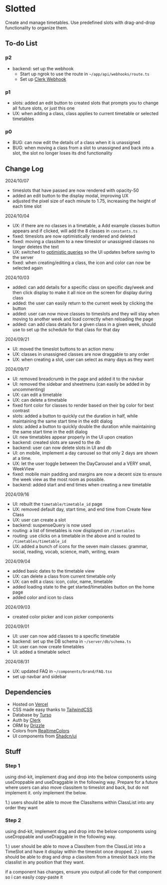 # Slotted

Create and manage timetables. Use predefined slots with drag-and-drop functionality to organize them.

## To-do List

### p2

- backend: set up the webhook
  - Start up ngrok to use the route in `~/app/api/webhooks/route.ts`
  - Set up [Clerk Webhook](https://clerk.com/docs/integrations/webhooks/sync-data)

### p1

- slots: added an edit button to created slots that prompts you to change all future slots, or just this one
- UX: when adding a class, class applies to current timetable or selected timetables

### p0

- BUG: can now edit the details of a class when it is unassigned
- BUG: when moving a class from a slot to unassigned and back into a slot, the slot no longer loses its dnd functionality

## Change Log

2024/10/07

- timeslots that have passed are now rendered with opacity-50
- added an edit button to the display modal, improving UX
- adjusted the pixel size of each minute to 1.75, increasing the height of each time slot

2024/10/04

- UX: if there are no classes in a timetable, a Add example classes button appears and if clicked, will add the 8 classes in `constants.ts`
- fixed: timeslots are now optimistically rendered and deleted
- fixed: moving a classitem to a new timeslot or unassigned classes no longer deletes the text
- UX: switched to [optimistic queries](https://tanstack.com/query/latest/docs/framework/react/guides/optimistic-updates) so the UI updates before saving to the server
- fixed: when creating/editing a class, the icon and color can now be selected again

2024/10/03

- added: can add details for a specific class on specific day/week and then click display to make it all nice on the screen for display during class
- added: the user can easily return to the current week by clicking the button
- added: user can now move classes to timeslots and they will stay when moving to another week and load correctly when reloading the page
- added: can add class details for a given class in a given week, should use to set up the schedule for that class for that day

2024/09/21

- UI: moved the timeslot buttons to an action menu
- UX: classes in unassigned classes are now draggable to any order
- UX: when creating a slot, user can select as many days as they want

2024/09/17

- UI: removed breadcrumb in the page and added it to the navbar
- UI: removed the sidebar and sheetmenu (can easily be added in by uncommenting)
- UX: can edit a timetable
- UX: can delete a timetable
- fixed font color for classes to render based on their bg color for best contrast
- slots: added a button to quickly cut the duration in half, while maintaining the same start time in the edit dialog
- slots: added a button to quickly double the duration while maintaining the same start time in the edit dialog
- UI: new timetables appear properly in the UI upon creation
- backend: created slots are saved to the db
- backend: user can now delete slots in UI and db
- UI: on mobile, implement a day carousel so that only 2 days are shown at a time.
- UX: let the user toggle between the DayCarousel and a VERY small, WeekView
- fixed: mobile main padding and margins are now a decent size to ensure the week view as the most room as possible.
- backend: added start and end times when creating a new timetable

2024/09/16

- UI: rebuilt the `timetable/timetable_id` page
- UX: removed default day, start time, and end time from Create New Class
- UX: user can create a slot
- backend: suspenseQuery is now used
- routing: a list of timetables is now displayed on `/timetables`
- routing: use clicks on a timetable in the above and is routed to `/timetables/timetable_id`
- UX: added a bunch of icons for the seven main classes: grammar, social, reading, vocab, science, math, writing, exam

2024/09/04

- added basic dates to the timetable view
- UX: can delete a class from current timetable only
- UX: can edit a class: icon, color, name, timetable
- added loading state to the get started/timetables button on the home page
- added color and icon to class

2024/09/03

- created color picker and icon picker components

2024/09/01

- UI: user can now add classes to a specific timetable
- backend: set up the DB schema in `~/server/db/schema.ts`
- UI: user can now create timetables
- UI: added a timetable select

2024/08/31

- UX: updated FAQ in `~/components/brand/FAQ.tsx`
- set up navbar and sidebar

## Dependencies

- Hosted on [Vercel](https://vercel.com/)
- CSS made easy thanks to [TailwindCSS](https://tailwindcss.com/)
- Database by [Turso](https://turso.tech/)
- Auth by [Clerk](https://clerk.com/)
- ORM by [Drizzle](https://orm.drizzle.team/)
- Colors from [RealtimeColors](https://www.realtimecolors.com/?colors=def2e7-050e09-89ddb0-1f824d-2bd579&fonts=Poppins-Poppins)
- UI components from [Shadcn/ui](https://ui.shadcn.com/)

## Stuff

### Step 1

using dnd-kit, implement drag and drop into the below components using useDroppable and useDraggable in the following way. Prepare for a future where users can also move classitem to timeslot and back, but do not implement it. only implement the below.

1.) users should be able to move the ClassItems within ClassList into any order they want

### Step 2

using dnd-kit, implement drag and drop into the below components using useDroppable and useDraggable in the following way.

1.) user should be able to move a ClassItem from the ClassList into a TimeSlot and have it display within the timeslot once dropped.
2.) users should be able to drag and drop a classitem from a timeslot back into the classlist in any position that they want.

if a component has changes, ensure you output all code for that component so i can easily copy-paste it
